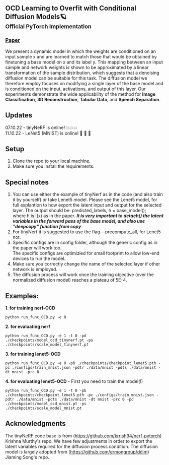 ## OCD Learning to Overfit with Conditional Diffusion Models🪐<br><sub>Official PyTorch Implementation</sub>


### [Paper](https://arxiv.org/abs/2210.00471)
We present a dynamic model in which the weights are conditioned on an input sample x and are learned to match those that would be obtained by finetuning a base model on x and its label y. This mapping between an input sample and network weights is shown to be approximated by a linear transformation of the sample distribution, which suggests that a denoising diffusion model can be suitable for this task. The diffusion model we therefore employ focuses on modifying a single layer of the base model and is conditioned on the input, activations, and output of this layer. Our experiments demonstrate the wide applicability of the method for **Image Classification**, **3D Reconstruction**, **Tabular Data**, and **Speech Separation**.

## Updates 
07.10.22 - tinyNeRF is online! 💥💥💥<br />
11.10.22 - LeNet5 (MNIST) is online! :100: :100: :100:
## Setup
1. Clone the repo to your local machine.
2. Make sure you install the requirements.
## Special notes
1. You can use either the example of tinyNerf as in the code (and also train it by yourself) or take Lenet5 model.
Please see the Lenet5 model, for full explantion to how export the latent input and output for the selected layer.
The output should be:
predicted_labels, h = base_model(); <br />where h is I(x) as in the paper.
***It is very important to detach() the latent variables in the forward pass of the base model, and also use "deepcopy" function from copy***
2. For tinyNerf it is suggested to use the flag --precompute_all, for Lenet5 not.<br />
3. Specific configs are in config folder, although the generic config as in the paper will work too. <br />
The specific configs are optimizied for small footprint to allow low-end devices to run the model.<br />
4. Make sure you correctly change the name of the selected layer if other network is employed.<br />
5. The diffusion process will work once the training objective (over the normalized diffusion model) reaches a plateau of 5E-4.
## Examples:
**1. for training nerf-OCD** <br />
```
python run_func_OCD.py -e 0
```
**2. for evaluating nerf** <br />
```
python run_func_OCD.py -e 1 -t 0 -pd ./checkpoints/model_ocd_tinynerf.pt -ps ./checkpoints/scale_model_tinynerf.pt
```
**3. for training lenet5-OCD**<br />
```
python run_func_OCD.py -e 0 -pb ./checkpoints/checkpoint_lenet5.pth -pc ./configs/train_mnist.json -pdtr ./data/mnist -pdts ./data/mnist -dt mnist -prc 0
```
**4. for evaluating lenet5-OCD** - First you need to train the model(!) <br />
```
python run_func_OCD.py -e 1 -t 0 -pb ./checkpoints/checkpoint_lenet5.pth -pc ./configs/train_mnist.json -pdtr ./data/mnist -pdts ./data/mnist -dt mnist -prc 0 -pd ./checkpoints/model_ocd_mnist.pt -ps ./checkpoints/scale_model_mnist.pt
```
## Acknowledgments
The tinyNeRF code base is from (https://github.com/krrish94/nerf-pytorch) Krishna Murthy's repo. We have few adjustments in order to export the latent variables required for the diffusion process condition.
The diffusion model is largely adopted from (https://github.com/ermongroup/ddim)  Jiaming Song's repo.
